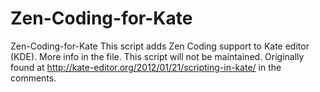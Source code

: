 Zen-Coding-for-Kate
===================

Zen-Coding-for-Kate  This script adds Zen Coding support to Kate editor (KDE). More info in the file.  This script will not be maintained.  Originally found at http://kate-editor.org/2012/01/21/scripting-in-kate/ in the comments. 
